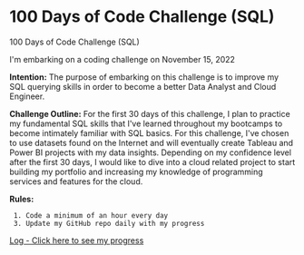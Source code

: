 # 100 Days of Code Challenge (SQL)

100 Days of Code Challenge (SQL)

I'm embarking on a coding challenge on November 15, 2022 

**Intention:** The purpose of embarking on this challenge is to improve my SQL querying skills in order to become a better Data Analyst and Cloud Engineer.

**Challenge Outline:** For the first 30 days of this challenge, I plan to practice my fundamental SQL skills that I've learned throughout my bootcamps to become intimately familiar with SQL basics. For this challenge, I've chosen to use datasets found on the Internet and will eventually create Tableau and Power BI projects with my data insights. Depending on my confidence level after the first 30 days, I would like to dive into a cloud related project to start building my portfolio and increasing my knowledge of programming services and features for the cloud. 

**Rules:** 

     1. Code a minimum of an hour every day
     3. Update my GitHub repo daily with my progress 
     
[Log - Click here to see my progress](https://github.com/ashlyn-musgrave/100-Days-of-Code-Challenge-SQL/blob/main/log.md)


